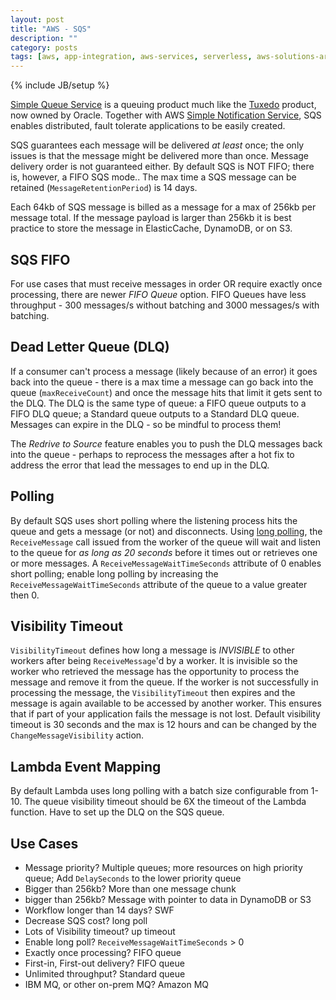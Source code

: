 ```yaml
---
layout: post
title: "AWS - SQS"
description: ""
category: posts
tags: [aws, app-integration, aws-services, serverless, aws-solutions-arch-pro]
---
```

{% include JB/setup %}

[Simple Queue Service](https://aws.amazon.com/sqs/) is a queuing product much like the [Tuxedo](https://www.oracle.com/middleware/technologies/tuxedo.html) product, now owned by Oracle. Together with AWS [Simple Notification Service](http://aws.amazon.com/sns/), SQS enables distributed, fault tolerate applications to be easily created. 

SQS guarantees each message will be delivered *at least* once; the only issues is that the message might be delivered more than once. Message delivery order is not guaranteed either. By default SQS is NOT FIFO; there is, however, a FIFO SQS mode.. The max time a SQS message can be retained (`MessageRetentionPeriod`) is 14 days.

Each 64kb of SQS message is billed as a message for a max of 256kb per message total. If the message payload is larger than 256kb it is best practice to store the message in ElasticCache, DynamoDB, or on S3.

## SQS FIFO
For use cases that must receive messages in order OR require exactly once processing, there are newer _FIFO Queue_ option. FIFO Queues have less throughput - 300 messages/s without batching and 3000 messages/s with batching.

## Dead Letter Queue (DLQ)
If a consumer can't process a message (likely because of an error) it goes back into the queue - there is a max time a message can go back into the queue (`maxReceiveCount`) and once the message hits that limit it gets sent to the DLQ. The DLQ is the same type of queue: a FIFO queue outputs to a FIFO DLQ queue; a Standard queue outputs to a Standard DLQ queue. Messages can expire in the DLQ - so be mindful to process them!

The _Redrive to Source_ feature enables you to push the DLQ messages back into the queue - perhaps to reprocess the messages after a hot fix to address the error that lead the messages to end up in the DLQ.

## Polling
By default SQS uses short polling where the listening process hits the queue and gets a message (or not) and disconnects. Using [long polling](http://docs.aws.amazon.com/AWSSimpleQueueService/latest/SQSDeveloperGuide/sqs-long-polling.html), the `ReceiveMessage` call issued from the worker of the queue will wait and listen to the queue for *as long as 20 seconds* before it times out or retrieves one or more messages. A `ReceiveMessageWaitTimeSeconds` attribute of 0 enables short polling; enable long polling by increasing the `ReceiveMessageWaitTimeSeconds` attribute of the queue to a value greater then 0. 

## Visibility Timeout
`VisibilityTimeout` defines how long a message is *INVISIBLE* to other workers after being `ReceiveMessage`'d by a worker. It is invisible so the worker who retrieved the message has the opportunity to process the message and remove it from the queue. If the worker is not successfully in processing the message, the `VisibilityTimeout` then expires and the message is again available to be accessed by another worker. This ensures that if part of your application fails the message is not lost. Default visibility timeout is 30 seconds and the max is 12 hours and can be changed by the `ChangeMessageVisibility` action.

## Lambda Event Mapping
By default Lambda uses long polling with a batch size configurable from 1-10. The queue visibility timeout should be 6X the timeout of the Lambda function. Have to set up the DLQ on the SQS queue. 

## Use Cases
- Message priority? Multiple queues; more resources on high priority queue; Add `DelaySeconds` to the lower priority queue
- Bigger than 256kb? More than one message chunk
- bigger than 256kb? Message with pointer to data in DynamoDB or S3
- Workflow longer than 14 days? SWF
- Decrease SQS cost? long poll
- Lots of Visibility timeout? up timeout
- Enable long poll? `ReceiveMessageWaitTimeSeconds` > 0 
- Exactly once processing? FIFO queue
- First-in, First-out delivery? FIFO queue
- Unlimited throughput? Standard queue
- IBM MQ, or other on-prem MQ? Amazon MQ